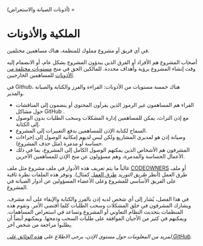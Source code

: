 (أذونات الصيانة والاستعراض) =
# الملكية والأذونات
في أي فريق أو مشروع مملوك للمنظمة، هناك مساهمين مختلفين.

أصحاب المشروع هم الأفراد أو الفرق الذين يبدؤون المشروع بشكل عام، أو الانضمام إليه وقت إنشاء المشروع برؤية وأهداف محددة. للمالكين الحق في منح [مستويات مختلفة من الأذونات](https://help.github.com/en/github/setting-up-and-managing-organizations-and-teams/repository-permission-levels-for-an-organization#permission-levels-for-repositories-owned-by-an-organization) للمساهمين الخارجيين.

في Github، هناك خمسة مستويات من الأذونات: القراءة والفرز والكتابة والصيانة والمدير.
* القراء هم المساهمون غير الرموز الذين يقرأون المحتوى أو ينضمون إلى المناقشات حول مشاكل GitHub .
* مع إذن التراث، يمكن للمساهمين إدارة المشكلات وسحب الطلبات بدون الوصول إلى الكتابة.
* السماح لكتابة الإذن للمساهمين بدفع التغييرات إلى المشروع.
* وصيانة إذن هو لمديري المشاريع ولكن ليس لديهم إمكانية الوصول إلى إجراءات حساسة أو مدمرة (مثل حذف المشروع).
* المشرفون هم الأشخاص الذين يمكنهم الوصول الكامل إلى المشروع، بما في ذلك الأعمال الحساسة والمدمرة، وهم مسؤولون عن منح الإذن للمساهمين الآخرين.

غالباً ما يتم تعريف هذه الأدوار في ملف مشروع مثل ملف [CODEOWNERS](https://help.github.com/en/github/creating-cloning-and-archiving-repositories/about-code-owners) أو ملف طرق العمل (أنظر _طريق التوريد_ [طرق العمل](https://github.com/alan-turing-institute/the-turing-way/blob/main/ways_of_working.md) كمثال). وتوفر هذه الملفات نظرة ثاقبة على الفريق الأساسي للمشروع وعلى الأعضاء المسؤولين عن أدوار الصيانة في المشروع.

في هذا الفصل، يُشار إلى أي شخص لديه إذن بالفرز والكتابة والإبقاء على أنه مشرف. ويشارك المشرفون في خلق المشكلات وسحب الطلبات كلما اقتضى الأمر. وتقوم هذه المنظمات بتحديث النظام التعاوني أو المشروع وتساعد في استعراض المساهمات. ويمكنهم في كثير من الأحيان الموافقة على طلبات السحب ودمجها. ويمكنهم أيضاً أن يطلبوا مراجعة من شخص آخر.

*لمزيد من المعلومات حول مستوى الإذن، يرجى الاطلاع على [هذه الوثائق على GitHub](https://help.github.com/en/github/setting-up-and-managing-organizations-and-teams/repository-permission-levels-for-an-organization).*
